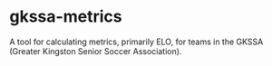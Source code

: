 # gkssa-metrics
A tool for calculating metrics, primarily ELO, for teams in the GKSSA (Greater Kingston Senior Soccer Association). 

